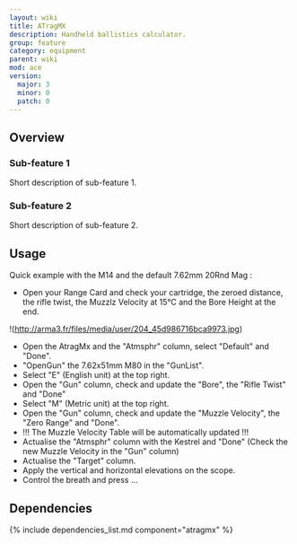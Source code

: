```yaml
---
layout: wiki
title: ATragMX
description: Handheld ballistics calculator.
group: feature
category: equipment
parent: wiki
mod: ace
version:
  major: 3
  minor: 0
  patch: 0
---
```


## Overview

### Sub-feature 1
Short description of sub-feature 1.

### Sub-feature 2
Short description of sub-feature 2.


## Usage

Quick example with the M14 and the default 7.62mm 20Rnd Mag :

 - Open your Range Card and check your cartridge, the zeroed distance, the rifle twist, 
the Muzzlz Velocity at 15°C and the Bore Height at the end.

!(http://arma3.fr/files/media/user/204_45d986716bca9973.jpg)

 - Open the AtragMx and the "Atmsphr" column, select "Default" and "Done".
 - "OpenGun" the 7.62x51mm M80 in the "GunList".
 - Select "E" (English unit) at the top right.
 - Open the "Gun" column, check and update the "Bore", the "Rifle Twist" and "Done"
 - Select "M" (Metric unit) at the top right.
 - Open the "Gun" column, check and update the "Muzzle Velocity", the "Zero Range" and "Done".
 - !!! The Muzzle Velocity Table will be automatically updated !!!
 - Actualise the "Atmsphr" column with the Kestrel and "Done" (Check the new Muzzle Velocity in the "Gun" column)
 - Actualise the "Target" column.
 - Apply the vertical and horizontal elevations on the scope.
 - Control the breath and press ...
 
## Dependencies

{% include dependencies_list.md component="atragmx" %}

